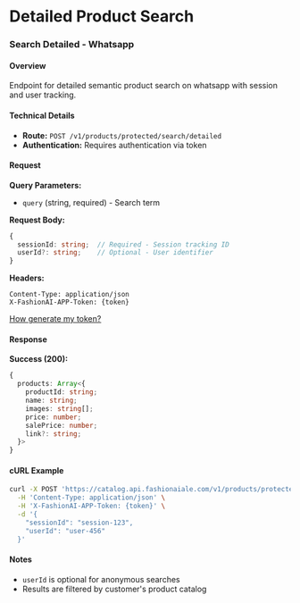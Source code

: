 # Detailed Product Search

### Search Detailed - Whatsapp

#### Overview

Endpoint for detailed semantic product search on whatsapp with session and user tracking.

#### Technical Details

- **Route:** `POST /v1/products/protected/search/detailed`
- **Authentication:**  Requires authentication via token

#### Request

**Query Parameters:**
- `query` (string, required) - Search term

**Request Body:**
```typescript
{
  sessionId: string;  // Required - Session tracking ID
  userId?: string;    // Optional - User identifier
}
```

**Headers:**
```
Content-Type: application/json
X-FashionAI-APP-Token: {token}
```

[How generate my token?](../../authentication)

#### Response

**Success (200):**
```typescript
{
  products: Array<{
    productId: string;
    name: string;
    images: string[];
    price: number;
    salePrice: number;
    link?: string;
  }>
}
```

#### cURL Example

```bash
curl -X POST 'https://catalog.api.fashionaiale.com/v1/products/protected/search/detailed?query=blue+dress' \
  -H 'Content-Type: application/json' \
  -H 'X-FashionAI-APP-Token: {token}' \
  -d '{
    "sessionId": "session-123",
    "userId": "user-456"
  }'
```

#### Notes

- `userId` is optional for anonymous searches
- Results are filtered by customer's product catalog
